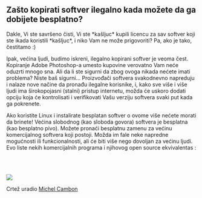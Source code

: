 <?php require("../../entete.php"); ?> <?php require("../../base.php"); ?>

<div id="corps">

<h2>Zašto kopirati softver ilegalno kada možete da ga dobijete besplatno?</h2>

<p>Dakle, Vi ste savršeno čisti, Vi ste *kašljuc* kupili licencu za sav softver koji ste ikada koristili *kašljuc*, 
i niko Vam ne može prigovoriti? Pa, ako je tako, čestitamo :)</p>

<p>Ipak, većina ljudi, budimo iskreni, ilegalno kopirani softver
je veoma čest. Kopiranje Adobe Photoshop-a umesto kupovine verovatno Vam 
neće oduzrti mnogo sna. Ali da li ste sigurni da zbog ovoga nikada 
nećete imati problema? Niste baš sigurni... Proizvođači softvera
svakodnevno napreduju i nalaze nove načine da pronađu ilegalne korisnike,
i, kako sve više i više ljudi ima širokopojasni (stalni) pristup internetu,
možda će uskoro dodati opciju koja će kontrolisati i verifikovati
Vašu verziju softvera svaki put kada ga pokrenete.</p>

<p>Ako koristite Linux i instalirate besplatan softver o ovome više nećete morati 
da brinete! Većina slobodnog (kao sloboda govora) softvera je besplatna 
(kao besplatno pivo). Možete pronaći besplatnu zamenu za većinu komercijalnog 
softvera koji postoji. Možda im fale neke napredne mogućnosti ili
funkcionalnosti, ali će biti više nego dovoljan za većinu ljudi. 
Evo liste nekih komercijalnih programa i njihovog open source ekvivalentas :</p>


<?php

table_parser ("Da", "Ne", "Komercijalni", "Open source", "Postoji za
Windows?");

?>

<br /><br>

<img src="Images/warez.png" />

<p>Crtež uradio <a href="http://michel.cambon.free.fr/ampere/salle1bis.htm">Michel Cambon</a></p>

</div>
</body>
</html>
